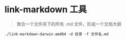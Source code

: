 # link-markdown 工具

> 聚合一个文件夹下的所有 .md 文件，形成一个文档大纲

```shell
./link-markdown-darwin-amd64 -d 目录 -f 文件名.md
```